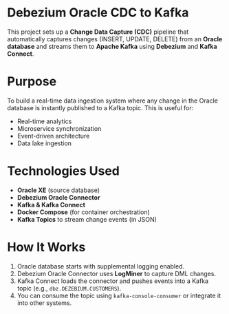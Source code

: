 # Debezium Oracle CDC to Kafka

This project sets up a **Change Data Capture (CDC)** pipeline that automatically captures changes (INSERT, UPDATE, DELETE) from an **Oracle database** and streams them to **Apache Kafka** using **Debezium** and **Kafka Connect**.

# Purpose

To build a real-time data ingestion system where any change in the Oracle database is instantly published to a Kafka topic. This is useful for:

- Real-time analytics
- Microservice synchronization
- Event-driven architecture
- Data lake ingestion

# Technologies Used

- **Oracle XE** (source database)
- **Debezium Oracle Connector**
- **Kafka & Kafka Connect**
- **Docker Compose** (for container orchestration)
- **Kafka Topics** to stream change events (in JSON)

# How It Works

1. Oracle database starts with supplemental logging enabled.
2. Debezium Oracle Connector uses **LogMiner** to capture DML changes.
3. Kafka Connect loads the connector and pushes events into a Kafka topic (e.g., `dbz.DEZEBIUM.CUSTOMERS`).
4. You can consume the topic using `kafka-console-consumer` or integrate it into other systems.
